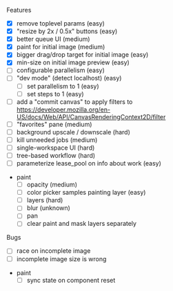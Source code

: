 Features
- [x] remove toplevel params (easy)
- [x] "resize by 2x / 0.5x" buttons (easy)
- [x] better queue UI (medium)
- [x] paint for initial image (medium)
- [x] bigger drag/drop target for initial image (easy)
- [x] min-size on initial image preview (easy)
- [ ] configurable parallelism (easy)
- [ ] "dev mode" (detect localhost) (easy)
  - [ ] set parallelism to 1 (easy)
  - [ ] set steps to 1 (easy)
- [ ] add a "commit canvas" to apply filters to
      https://developer.mozilla.org/en-US/docs/Web/API/CanvasRenderingContext2D/filter
- [ ] "favorites" pane (medium)
- [ ] background upscale / downscale (hard)
- [ ] kill unneeded jobs (medium)
- [ ] single-workspace UI (hard)
- [ ] tree-based workflow (hard)
- [ ] parameterize lease_pool on info about work (easy)
- paint
  - [ ] opacity (medium)
  - [ ] color picker samples painting layer (easy)
  - [ ] layers (hard)
  - [ ] blur (unknown)
  - [ ] pan
  - [ ] clear paint and mask layers separately

Bugs
- [ ] race on incomplete image
- [ ] incomplete image size is wrong
- paint
  - [ ] sync state on component reset
